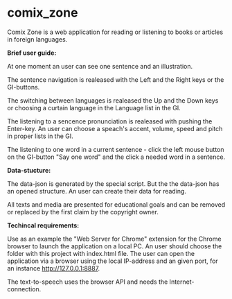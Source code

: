 # comix_zone

Comix Zone is a web application for reading or listening to books or articles in foreign languages.

**Brief user guide:**

At one moment an user can see one sentence and an illustration.

The sentence navigation is realeased with the Left and the Right keys or the GI-buttons.

The switching between languages is realeased the Up and the Down keys or choosing a curtain language in the Language list in the GI.

The listening to a sencence pronunciation is realeased with pushing the Enter-key. An user can choose a speach's accent, volume, speed and pitch in proper lists in the GI.

The listening to one word in a current sentence - click the left mouse button on the GI-button "Say one word" and the click a needed word in a sentence.

**Data-stucture:**

The data-json is generated by the special script. But the the data-json has an opened structure. An user can create their data for reading.

All texts and media are presented for educational goals and can be removed or replaced by the first claim by the copyright owner.

**Techincal requirements:**

Use as an example the "Web Server for Chrome" extension for the Chrome browser to launch the application on a local PC. An user should choose the folder with this project with index.html file. The user can open the application via a browser using the local IP-address and an given port, for an instance http://127.0.0.1:8887.

The text-to-speech uses the browser API and needs the Internet-connection.
